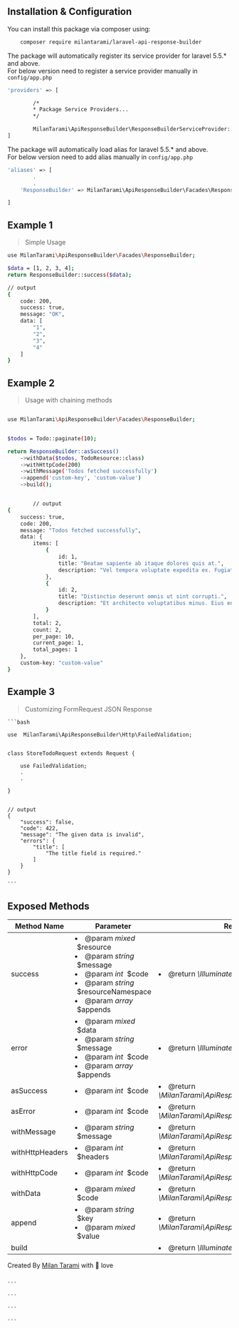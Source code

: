 <div id="getting-started"></div>

## Installation & Configuration

You can install this package via composer using:

```bash
    composer require milantarami/laravel-api-response-builder
```

The package will automatically register its service provider for laravel 5.5.\* and above. <br>
For below version need to register a service provider manually in <code>config/app.php</code>

```bash
'providers' => [

        /*
        * Package Service Providers...
        */

        MilanTarami\ApiResponseBuilder\ResponseBuilderServiceProvider::class
]
```

The package will automatically load alias for laravel 5.5.\* and above. <br>
For below version need to add alias manually in <code>config/app.php</code>

```bash
'aliases' => [
        .
        .
    'ResponseBuilder' => MilanTarami\ApiResponseBuilder\Facades\ResponseBuilder::class,

]
```

## Example 1

> Simple Usage

```bash
use MilanTarami\ApiResponseBuilder\Facades\ResponseBuilder;

$data = [1, 2, 3, 4];
return ResponseBuilder::success($data);

// output
{
    code: 200,
    success: true,
    message: "OK",
    data: [
        "1",
        "2",
        "3",
        "4"
    ]
}
```

## Example 2

> Usage with chaining methods

```bash

use MilanTarami\ApiResponseBuilder\Facades\ResponseBuilder;


$todos = Todo::paginate(10);

return ResponseBuilder::asSuccess()
    ->withData($todos, TodoResource::class)
    ->withHttpCode(200)
    ->withMessage('Todos fetched successfully')
    ->append('custom-key', 'custom-value')
    ->build();


        // output
{
    success: true,
    code: 200,
    message: "Todos fetched successfully",
    data: {
        items: [
            {
                id: 1,
                title: "Beatae sapiente ab itaque dolores quis at.",
                description: "Vel tempora voluptate expedita ex. Fugiat qui nisi possimus ..."
            },
            {
                id: 2,
                title: "Distinctio deserunt omnis ut sint corrupti.",
                description: "Et architecto voluptatibus minus. Eius enim praesentium non sint dolorem in vero. Qui reiciendis ..."
            }
        ],
        total: 2,
        count: 2,
        per_page: 10,
        current_page: 1,
        total_pages: 1
    },
    custom-key: "custom-value"
}

```

## Example 3

> Customizing FormRequest JSON Response

    ```bash

    use  MilanTarami\ApiResponseBuilder\Http\FailedValidation;


    class StoreTodoRequest extends Request {

        use FailedValidation;
        .
        .

    }


    // output
    {
        "success": false,
        "code": 422,
        "message": "The given data is invalid",
        "errors": {
            "title": [
                "The title field is required."
            ]
        }
    }

    ```

## Exposed Methods

<table width="100">
    <thead>
        <tr>
            <th>Method Name</th>
            <th style="width: 350px;">Parameter</th>
            <th>Return Tyoe</th>
            <th>Description</th>
        </tr>
    </thead>
    <tbody>
        <tr>
            <td>success</td>
            <td>
                <li>@param <i>mixed</i> &nbsp;$resource</li>
                <li>@param <i>string</i> &nbsp;$message</li>
                <li>@param <i>int</i> &nbsp;$code</li>
                <li>@param <i>string</i>  &nbsp;$resourceNamespace</li>
                <li>@param <i>array</i>  &nbsp;$appends</li>
            </td>
            <td>
               <li>@return <i>\Illuminate\Http\JsonResponse</i> </li>
            </td>
            <td></td>
        </tr>
        <tr>
            <td>error</td>
            <td>
                <li>@param <i>mixed</i> &nbsp;$data</li>
                <li>@param <i>string</i> &nbsp;$message</li>
                <li>@param <i>int</i> &nbsp;$code</li>
                <li>@param <i>array</i>  &nbsp;$appends</li>
            </td>
            <td>
               <li>@return <i>\Illuminate\Http\JsonResponse</i> </li>
            </td>
            <td></td>
        </tr>
        <tr>
            <td>asSuccess</td>
            <td>
                <li>@param <i>int</i> &nbsp;$code</li>
            </td>
            <td>
               <li>@return <i>\MilanTarami\ApiResponseBuilder\ResponseBuilder</i> </li>
            </td>
            <td></td>
        </tr>
        <tr>
            <td>asError</td>
            <td>
                <li>@param <i>int</i> &nbsp;$code</li>
            </td>
            <td>
               <li>@return <i>\MilanTarami\ApiResponseBuilder\ResponseBuilder</i> </li>
            </td>
            <td></td>
        </tr>
        <tr>
            <td>withMessage</td>
            <td>
                <li>@param <i>string</i> &nbsp;$message</li>
            </td>
            <td>
               <li>@return <i>\MilanTarami\ApiResponseBuilder\ResponseBuilder</i> </li>
            </td>
            <td></td>
        </tr>
        <tr>
            <td>withHttpHeaders</td>
            <td>
                <li>@param <i>int</i> &nbsp;$headers</li>
            </td>
            <td>
               <li>@return <i>\MilanTarami\ApiResponseBuilder\ResponseBuilder</i> </li>
            </td>
            <td></td>
        </tr>
        <tr>
            <td>withHttpCode</td>
            <td>
                <li>@param <i>int</i> &nbsp;$code</li>
            </td>
            <td>
               <li>@return <i>\MilanTarami\ApiResponseBuilder\ResponseBuilder</i> </li>
            </td>
            <td></td>
        </tr>
        <tr>
            <td>withData</td>
            <td>
                <li>@param <i>mixed</i> &nbsp;$code</li>
            </td>
            <td>
               <li>@return <i>\MilanTarami\ApiResponseBuilder\ResponseBuilder</i> </li>
            </td>
            <td></td>
        </tr>
        <tr>
            <td>append</td>
            <td>
                <li>@param <i>string</i> &nbsp;$key</li>
                <li>@param <i>mixed</i> &nbsp;$value</li>
            </td>
            <td>
               <li>@return <i>\MilanTarami\ApiResponseBuilder\ResponseBuilder</i> </li>
            </td>
            <td></td>
        </tr>
        </tr>
        <tr>
            <td>build</td>
            <td></td>
            <td>
               <li>@return <i>\Illuminate\Http\JsonResponse</i> </li>
            </td>
            <td></td>
        </tr>
    </tbody>
</table>

Created By <a href="https://milantarami.com.np/" target="_blank">Milan Tarami</a> with 💖 love

````

```

```

```

```
````
